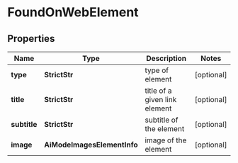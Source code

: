 # FoundOnWebElement


## Properties

| Name | Type | Description | Notes |
|------------ | ------------- | ------------- | -------------|
**type** | **StrictStr** | type of element |[optional]|
**title** | **StrictStr** | title of a given link element |[optional]|
**subtitle** | **StrictStr** | subtitle of the element |[optional]|
**image** | **AiModeImagesElementInfo** | image of the element |[optional]|